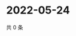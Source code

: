 # 2022-05-24

共 0 条

<!-- BEGIN WEIBO -->
<!-- 最后更新时间 Tue May 24 2022 16:21:57 GMT+0800 (China Standard Time) -->

<!-- END WEIBO -->
